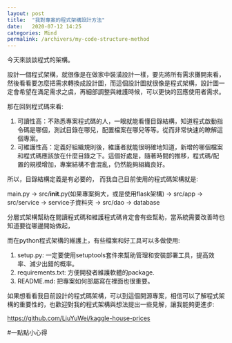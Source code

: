 ```yaml
---
layout: post
title:  "我對專案的程式架構設計方法"
date:   2020-07-12 14:25
categories: Mind
permalink: /archivers/my-code-structure-method
---
```


今天來談談程式的架構。

設計一個程式架構，就很像是在做家中裝潢設計一樣，要先將所有需求攤開來看，然後看看要怎麼把需求轉換成設計圖，而這個設計圖就很像是程式架構，設計圖一定會希望在滿足需求之虞，再細部調整與維護時候，可以更快的回應使用者需求。

那在回到程式碼來看:

1. 可讀性高：不熟悉專案程式碼的人，一眼就能看懂目錄結構，知道程式啟動指令碼是哪個，測試目錄在哪兒，配置檔案在哪兒等等。從而非常快速的瞭解這個專案。
2. 可維護性高：定義好組織規則後，維護者就能很明確地知道，新增的哪個檔案和程式碼應該放在什麼目錄之下。這個好處是，隨著時間的推移，程式碼/配置的規模增加，專案結構不會混亂，仍然能夠組織良好。

所以，目錄結構定義是有必要的，
而我自己目前使用的程式碼架構就是:

main.py -> src/__init__.py(如果專案夠大，或是使用flask架構) -> src/app -> src/service -> service子資料夾 -> src/dao -> database

分層式架構幫助在閱讀程式碼和維護程式碼肯定會有些幫助，當系統需要改善時也知道要從哪邊開始做起，

而在python程式架構的維護上，有些檔案和好工具可以多做使用:

1. setup.py: 一定要使用setuptools套件來幫助管理和安裝部署工具，提高效率、減少出錯的概率。
2. requirements.txt: 方便開發者維護軟體的package.
3. README.md: 把專案如何部屬寫在裡面也很重要。

如果想看看我目前設計的程式碼架構，可以到這個開源專案，相信可以了解程式架構的重要性的，也歡迎對我的程式架構與想法提出一些見解，讓我能夠更進步:

https://github.com/LiuYuWei/kaggle-house-prices

#一點點小心得

